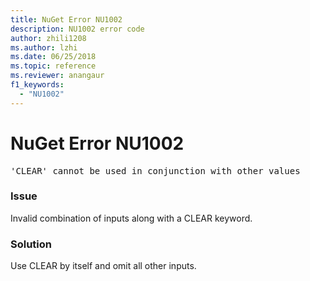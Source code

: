 ```yaml
---
title: NuGet Error NU1002
description: NU1002 error code
author: zhili1208
ms.author: lzhi
ms.date: 06/25/2018
ms.topic: reference
ms.reviewer: anangaur
f1_keywords: 
  - "NU1002"
---
```


# NuGet Error NU1002

<pre>'CLEAR' cannot be used in conjunction with other values</pre>

### Issue
Invalid combination of inputs along with a CLEAR keyword.

### Solution
Use CLEAR by itself and omit all other inputs.